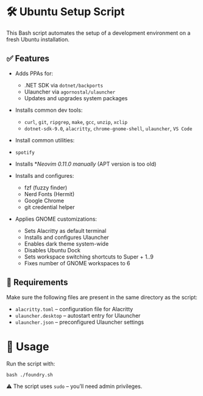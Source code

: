 # 🛠️ Ubuntu Setup Script

This Bash script automates the setup of a development environment on a fresh Ubuntu installation.

## ✅ Features

- Adds PPAs for:
  - .NET SDK via `dotnet/backports`
  - Ulauncher via `agornostal/ulauncher`
  - Updates and upgrades system packages

- Installs common dev tools:
  - `curl`, `git`, `ripgrep`, `make`, `gcc`, `unzip`, `xclip`
  - `dotnet-sdk-9.0`, `alacritty`, `chrome-gnome-shell`, `ulauncher`, `VS Code`

- Install common utilities:
 - `spotify`

- Installs **Neovim 0.11.0 manually* (APT version is too old)

- Installs and configures:
  - fzf (fuzzy finder)
  - Nerd Fonts (Hermit)
  - Google Chrome
  - git credential helper

- Applies GNOME customizations:
  - Sets Alacritty as default terminal
  - Installs and configures Ulauncher
  - Enables dark theme system-wide
  - Disables Ubuntu Dock
  - Sets workspace switching shortcuts to Super + 1..9
  - Fixes number of GNOME workspaces to 6

## 📁 Requirements

Make sure the following files are present in the same directory as the script:
  - `alacritty.toml` – configuration file for Alacritty
  - `ulauncher.desktop` – autostart entry for Ulauncher
  - `ulauncher.json` – preconfigured Ulauncher settings

# 🧪 Usage

Run the script with:
```
bash ./foundry.sh
```

⚠️ The script uses `sudo` – you’ll need admin privileges.
